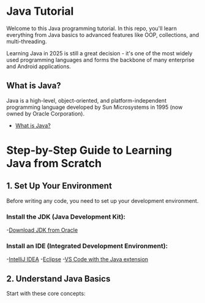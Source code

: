 # Java Tutorial
Welcome to this Java programming tutorial. In this repo, you'll learn everything from Java basics to advanced features like OOP, collections, and multi-threading.

Learning Java in 2025 is still a great decision -  it's one of the most widely used programming languages and forms the backbone of many enterprise and Android applications.


## What is Java?
Java is a high-level, object-oriented, and platform-independent programming language developed by Sun Microsystems in 1995 (now owned by Oracle Corporation).

- [What is Java?](https://youtu.be/lp7E7JudXiY?si=9ZO7JtFvYCClyjRU)


# Step-by-Step Guide to Learning Java from Scratch

## 1. Set Up Your Environment
Before writing any code, you need to set up your development environment.

### Install the JDK (Java Development Kit):
-[Download JDK from Oracle](https://www.oracle.com/java/technologies/javase-downloads.html)


### Install an IDE (Integrated Development Environment):
-[IntelliJ IDEA](https://www.jetbrains.com/idea/)
-[Eclipse](https://www.jetbrains.com/idea/)
-[VS Code with the Java extension](https://www.jetbrains.com/idea/)


## 2. Understand Java Basics
Start with these core concepts:



